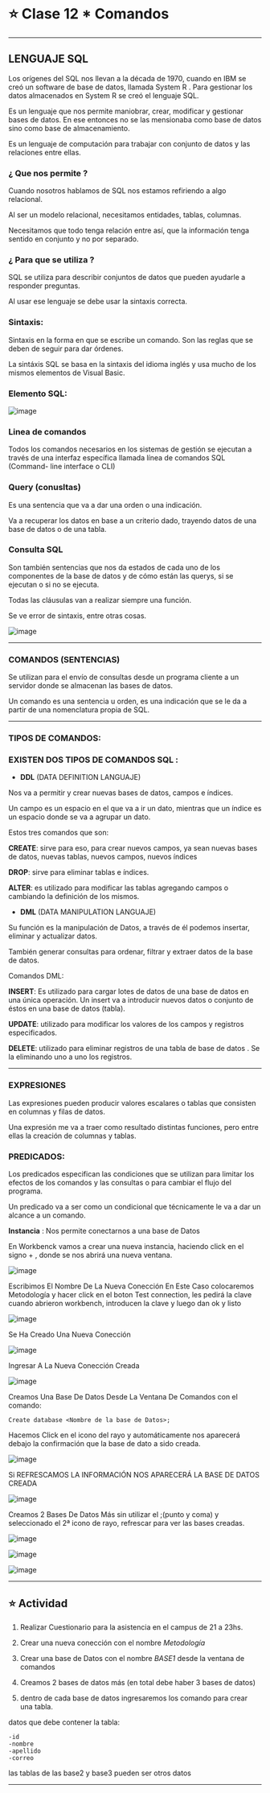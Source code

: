 # :star: Clase 12 * Comandos

---

## LENGUAJE SQL

Los orígenes del SQL nos llevan a la década de 1970, cuando en IBM se creó un software de base de datos, llamada  System R . Para gestionar los datos almacenados en System R se creó el lenguaje SQL.

Es un lenguaje que nos permite maniobrar, crear, modificar y gestionar bases de datos. En ese entonces no se las mensionaba como base de datos sino como base de almacenamiento.

Es un lenguaje de computación para trabajar con conjunto de datos y las relaciones entre ellas.

### ¿ Que nos permite ?

Cuando nosotros hablamos de SQL nos estamos refiriendo a algo relacional.

Al ser un modelo relacional, necesitamos entidades, tablas, columnas.

Necesitamos que todo tenga relación entre así, que la información tenga sentido en conjunto y no por separado.

### ¿ Para que se utiliza ?

SQL se utiliza para describir conjuntos de datos que pueden ayudarle a responder preguntas.

Al usar ese lenguaje se  debe usar la sintaxis correcta.

### Sintaxis:

Sintaxis en la forma en que se escribe un comando. Son las reglas que se deben de seguir para dar órdenes.

La sintáxis SQL se basa en la sintaxis del idioma inglés y usa mucho de los mismos elementos de Visual Basic.

### Elemento SQL:

![image](https://user-images.githubusercontent.com/72580574/202307743-4ab5f830-7a05-41c7-9662-f17ffd80ef7b.png)

### Linea de comandos

Todos los comandos necesarios en los sistemas de gestión se ejecutan a través de una interfaz específica llamada línea de comandos SQL (Command- line interface o CLI)

### Query (conusltas)

Es una sentencia que va a dar  una orden o una indicación.

Va a recuperar los datos en base a un criterio dado, trayendo datos de una base de datos o de una tabla.

### Consulta SQL

Son también sentencias que nos da estados de cada uno de los componentes de la base de datos y de cómo están las querys, si se ejecutan o si no se ejecuta.

Todas las cláusulas van a realizar siempre una función.

Se ve error de sintaxis, entre otras cosas.

![image](https://user-images.githubusercontent.com/72580574/202307935-ebc8200a-a637-450a-9f20-43abdb592ea3.png)


---

###  COMANDOS (SENTENCIAS)


Se utilizan para el envío de consultas desde un programa cliente a un servidor donde se almacenan las bases de datos.

Un comando es una sentencia u orden, es una indicación que se le da a partir de una nomenclatura propia de SQL.

---

###  TIPOS DE COMANDOS:

### EXISTEN DOS TIPOS DE COMANDOS SQL :

- **DDL**  (DATA DEFINITION LANGUAJE)

Nos va a permitir y crear nuevas bases de datos, campos e índices.

Un campo es un espacio en el que va a ir un dato, mientras que un índice es un espacio donde se va a agrupar un dato.

Estos tres comandos que son:

**CREATE**: sirve para eso, para crear nuevos campos, ya sean nuevas bases de datos, nuevas tablas, nuevos campos, nuevos índices 

**DROP**:  sirve para eliminar tablas e índices.

**ALTER**:  es utilizado para modificar las tablas agregando campos o cambiando la definición de los mismos.

- **DML** (DATA MANIPULATION LANGUAJE)

Su función es la manipulación de Datos, a través de él podemos insertar, eliminar y actualizar datos.

También generar consultas para ordenar, filtrar y extraer datos de la base de datos.​

Comandos DML:

**INSERT**: Es utilizado para cargar lotes de datos de una base de datos en una única operación. Un insert va a introducir nuevos datos o conjunto de éstos en una base de datos (tabla).

**UPDATE**: utilizado para modificar los valores de los campos y registros especificados.​

**DELETE**: utilizado para eliminar registros de una tabla de base de datos . Se la eliminando uno a uno los registros.

---

### EXPRESIONES

Las expresiones pueden producir valores escalares o tablas que consisten en columnas y filas de datos.

Una expresión me va a traer como resultado distintas funciones, pero entre ellas la creación de columnas y tablas.

### PREDICADOS:

Los predicados especifican las condiciones que se utilizan para limitar los efectos de los comandos y las consultas o para cambiar el flujo del programa.

Un predicado va a ser como un condicional que técnicamente le va a dar un alcance a un comando.

**Instancia** : Nos permite conectarnos a una base de Datos

En Workbenck vamos a crear una nueva instancia, haciendo click en el signo + , donde se nos abrirá una nueva ventana.

![image](https://user-images.githubusercontent.com/72580574/202308657-cd54cfca-3249-4348-9364-5bb71bec3dd6.png)

Escribimos El Nombre De La Nueva Conección En Este Caso colocaremos Metodología y hacer click en el boton Test connection, les pedirá la clave cuando abrieron workbench, introducen la clave y luego dan ok y listo

![image](https://user-images.githubusercontent.com/72580574/202308685-6eb96d31-3961-4c5b-a955-d63a889faa72.png)

Se Ha Creado Una Nueva Conección

![image](https://user-images.githubusercontent.com/72580574/202308706-fb062f0f-883b-4355-b201-ed777ce68f1f.png)

Ingresar A La Nueva Conección Creada

![image](https://user-images.githubusercontent.com/72580574/202308733-79cc5c46-80b2-4aed-918a-acb6ac51708d.png)

Creamos Una Base De Datos Desde La Ventana De Comandos con el comando:
 
```Create database <Nombre de la base de Datos>;```

Hacemos Click en el icono del rayo y automáticamente nos aparecerá debajo la confirmación que la base de dato a sido creada.

![image](https://user-images.githubusercontent.com/72580574/202308859-2c1f7c64-ac5c-42c6-a271-c3a56fc8ecbb.png)

Si REFRESCAMOS LA INFORMACIÓN NOS APARECERÁ LA BASE DE DATOS CREADA

![image](https://user-images.githubusercontent.com/72580574/202308891-66399b74-74af-4ecc-9817-58146522675e.png)

Creamos 2 Bases De Datos Más sin utilizar el ;(punto y coma) y seleccionado el 2ª icono de  rayo, refrescar para ver las bases creadas.

![image](https://user-images.githubusercontent.com/72580574/202308914-9e879d73-5771-4278-962d-ea2807c3cb99.png)

![image](https://user-images.githubusercontent.com/72580574/202308947-186bdc82-aa3b-415f-bd03-7fa065f24fbf.png)

![image](https://user-images.githubusercontent.com/72580574/202308967-45c84857-9ee1-404f-9a26-0ec77893019f.png)


---

## :star: Actividad

1. Realizar Cuestionario para la asistencia en el campus de 21 a 23hs.

2. Crear una nueva conección con el nombre *Metodología*​

3. Crear una base de Datos con el nombre *BASE1* desde la ventana de comandos 

4. Creamos 2 bases de datos más (en total debe haber 3 bases de datos)

5. dentro de cada base de datos ingresaremos los comando para crear una tabla.

datos que debe contener la tabla:

```
-id
-nombre
-apellido
-correo
````

las tablas de las base2 y base3 pueden ser otros datos

---
